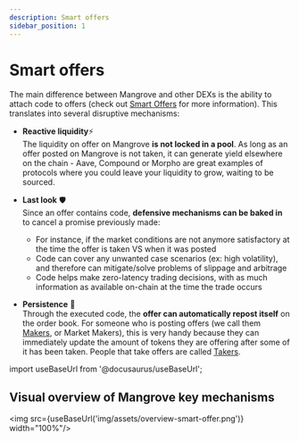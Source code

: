 ```yaml
---
description: Smart offers
sidebar_position: 1
---
```



# Smart offers

The main difference between Mangrove and other DEXs is the ability to attach code to offers (check out [Smart Offers](../../terms/smart-offer.md) for more information).
This translates into several disruptive mechanisms:

* **Reactive liquidity**⚡<br />
    The liquidity on offer on Mangrove **is not locked in a pool**. As long as an offer posted on Mangrove is not taken, it can generate yield elsewhere on the chain - Aave, Compound or Morpho are great examples of protocols where you could leave your liquidity to grow, waiting to be sourced.

* **Last look** 🛡️<br />
    Since an offer contains code, **defensive mechanisms can be baked in** to cancel a promise previously made:
    * For instance, if the market conditions are not anymore satisfactory at the time the offer is taken VS when it was posted
    * Code can cover any unwanted case scenarios (ex: high volatility), and therefore can mitigate/solve problems of slippage and arbitrage
    * Code helps make zero-latency trading decisions, with as much information as available on-chain at the time the trade occurs

* **Persistence** 🔁<br />
    Through the executed code, the **offer can automatically repost itself** on the order book. For someone who is posting offers (we call them [Makers](./makers-takers-keepers/makers.md), or Market Makers), this is very handy because they can immediately update the amount of tokens they are offering after some of it has been taken. People that take offers are called [Takers](./makers-takers-keepers/takers.md).

import useBaseUrl from '@docusaurus/useBaseUrl';

## Visual overview of Mangrove key mechanisms

<img src={useBaseUrl('img/assets/overview-smart-offer.png')} width="100%"/>